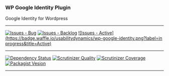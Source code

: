 ### WP Google Identity Plugin

Google Identity for Wordpress

***
[![Issues - Bug](https://badge.waffle.io/usabilitydynamics/wp-google-identity.png?label=bug&title=Bugs)](http://waffle.io/usabilitydynamics/wp-google-identity)
[![Issues - Backlog](https://badge.waffle.io/usabilitydynamics/wp-google-identity.png?label=backlog&title=Backlog)](http://waffle.io/usabilitydynamics/wp-google-identity/)
[![Issues - Active](https://badge.waffle.io/usabilitydynamics/wp-google-identity.png?label=in progress&title=Active)](http://waffle.io/usabilitydynamics/wp-google-identity/)
***
[![Dependency Status](https://gemnasium.com/usabilitydynamics/wp-google-identity.svg)](https://gemnasium.com/usabilitydynamics/wp-google-identity)
[![Scrutinizer Quality](http://img.shields.io/scrutinizer/g/usabilitydynamics/wp-google-identity.svg)](https://scrutinizer-ci.com/g/usabilitydynamics/wp-google-identity)
[![Scrutinizer Coverage](http://img.shields.io/scrutinizer/coverage/g/usabilitydynamics/wp-google-identity.svg)](https://scrutinizer-ci.com/g/usabilitydynamics/wp-google-identity)
[![Packagist Vesion](http://img.shields.io/packagist/v/usabilitydynamics/wp-google-identity.svg)](https://packagist.org/packages/usabilitydynamics/wp-google-identity)
***